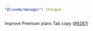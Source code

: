 ```yaml
---
"@linode/manager": Changed
---
```


Improve Premium plans Tab copy ([#9287](https://github.com/linode/manager/pull/9287))
